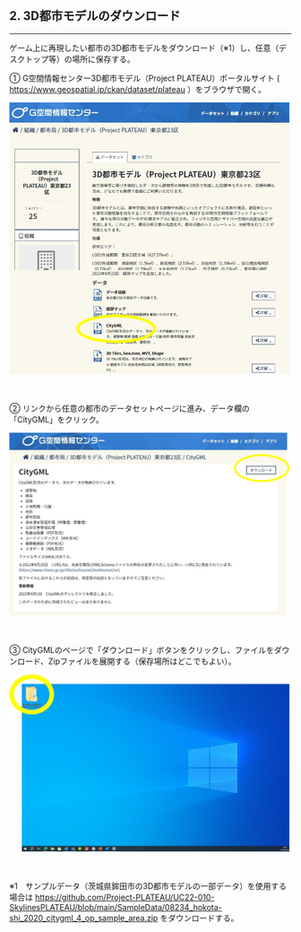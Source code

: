 ## 2. 3D都市モデルのダウンロード

------

ゲーム上に再現したい都市の3D都市モデルをダウンロード（※1）し、任意（デスクトップ等）の場所に保存する。

① G空間情報センター3D都市モデル（Project PLATEAU）ポータルサイト ( https://www.geospatial.jp/ckan/dataset/plateau ）をブラウザで開く。

<img src="../resources/userMan/2-2-1-1.jpg" style="width:500px" />
<br>
<br>
<br>

② リンクから任意の都市のデータセットページに進み、データ欄の「CityGML」をクリック。

<img src="../resources/userMan/2-2-1-2.jpg" style="width:500px" />
<br>
<br>
<br>

③ CityGMLのページで「ダウンロード」ボタンをクリックし、ファイルをダウンロード、Zipファイルを展開する（保存場所はどこでもよい）。

<img src="../resources/userMan/2-2-1-3.jpg" style="width:500px"/>
<br>
<br>
<br>

※1　サンプルデータ（茨城県鉾田市の3D都市モデルの一部データ）を使用する場合は
 https://github.com/Project-PLATEAU/UC22-010-SkylinesPLATEAU/blob/main/SampleData/08234_hokota-shi_2020_citygml_4_op_sample_area.zip をダウンロードする。

<br>
<br>
